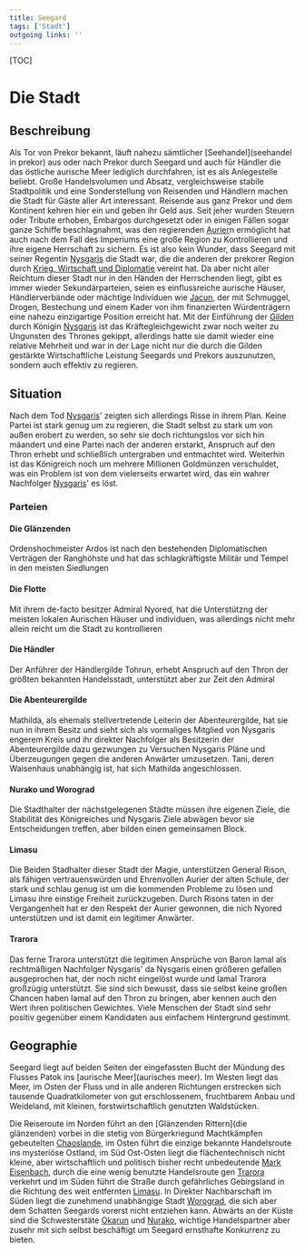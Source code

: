 ```yaml
---
title: Seegard  
tags: ['Stadt']
outgoing links: ''  
---
```

[TOC]

# Die Stadt
## Beschreibung
Als Tor von Prekor bekannt, läuft nahezu sämtlicher [Seehandel](seehandel in prekor) aus oder nach Prekor durch Seegard und auch für Händler die das östliche aurische Meer lediglich durchfahren, ist es als Anlegestelle beliebt. Große Handelsvolumen und Absatz, vergleichsweise stabile Stadtpolitik und eine Sonderstellung von Reisenden und Händlern machen die Stadt für Gäste aller Art interessant. Reisende aus ganz Prekor und dem Kontinent kehren hier ein und geben ihr Geld aus. Seit jeher wurden Steuern oder Tribute erhoben, Embargos durchgesetzt oder in einigen Fällen sogar ganze Schiffe beschlagnahmt, was den regierenden [Aurier](aurier)n ermöglicht hat auch nach dem Fall des Imperiums eine große Region zu Kontrollieren und ihre eigene Herrschaft zu sichern. Es ist also kein Wunder, dass Seegard mit seiner Regentin [Nysgaris](nysgaris) die Stadt war, die die anderen der prekorer Region durch [Krieg, Wirtschaft und Diplomatie](prekorkrieg) vereint hat.
Da aber nicht aller Reichtum dieser Stadt nur in den Händen der Herrschenden liegt, gibt es immer wieder Sekundärparteien, seien es einflussreiche aurische Häuser, Händlerverbände oder mächtige Individuen wie [Jacun](jacun), der mit Schmuggel, Drogen, Bestechung und einem Kader von ihm finanzierten Würdenträgern eine nahezu einzigartige Position erreicht hat. Mit der Einführung der [Gilden](gilden) durch Königin [Nysgaris](nysgaris) ist das Kräftegleichgewicht zwar noch weiter zu Ungunsten des Thrones gekippt, allerdings hatte sie damit wieder eine relative Mehrheit und war in der Lage nicht nur die durch die Gilden gestärkte Wirtschaftliche Leistung Seegards und Prekors auszunutzen, sondern auch effektiv zu regieren.


## Situation

Nach dem Tod [Nysgaris](nysgaris)' zeigten sich allerdings Risse in ihrem Plan. Keine Partei ist stark genug um zu regieren, die Stadt selbst zu stark um von außen erobert zu werden, so sehr sie doch richtungslos vor sich hin mäandert und eine Partei nach der anderen erstarkt, Anspruch auf den Thron erhebt und schließlich untergraben und entmachtet wird. Weiterhin ist das Königreich noch um mehrere Millionen Goldmünzen verschuldet, was ein Problem ist von dem vielerseits erwartet wird, das ein wahrer Nachfolger [Nysgaris](nysgaris)' es löst.

### Parteien

#### Die Glänzenden

Ordenshochmeister Ardos ist nach den bestehenden Diplomatischen Verträgen der Ranghöhste und hat das schlagkräftigste Militär und Tempel in den meisten Siedlungen

#### Die Flotte

Mit ihrem de-facto besitzer Admiral Nyored, hat die Unterstützng der meisten lokalen Aurischen Häuser und individuen, was allerdings nicht mehr allein reicht um die Stadt zu kontrollieren

#### Die Händler

Der Anführer der Händlergilde Tohrun, erhebt Anspruch auf den Thron der größten bekannten Handelsstadt, unterstützt aber zur Zeit den Admiral

#### Die Abenteurergilde

Mathilda, als ehemals stellvertretende Leiterin der Abenteurergilde, hat sie nun in ihrem Besitz und sieht sich als vormaliges Mitglied von Nysgaris engerem Kreis und ihr direkter Nachfolger als Besitzerin der Abenteurergilde dazu gezwungen zu Versuchen Nysgaris Pläne und Überzeugungen gegen die anderen Anwärter umzusetzen.
Tani, deren Waisenhaus unabhängig ist, hat sich Mathilda angeschlossen.

#### Nurako und Worograd

Die Stadthalter der nächstgelegenen Städte müssen ihre eigenen Ziele, die Stabilität des Königreiches und Nysgaris Ziele abwägen bevor sie Entscheidungen treffen, aber bilden einen gemeinsamen Block.

#### Limasu 

Die Beiden Stadhalter dieser Stadt der Magie, unterstützen General Rison, als fähigen vertrauenswürden und Ehrenvollen Aurier der alten Schule, der stark und schlau genug ist um die kommenden Probleme zu lösen und Limasu ihre einstige Freiheit zurückzugeben. Durch Risons taten in der Vergangenheit hat er den Respekt der Aurier gewonnen, die nich Nyored unterstützen und ist damit ein legitimer Anwärter.

#### Trarora

Das ferne Trarora unterstützt die legitimen Ansprüche von Baron Iamal als rechtmäßigen Nachfolger Nysgaris' da Nysgaris einen größeren gefallen ausgeprochen hat, der noch nicht eingelöst wurde und Iamal Trarora großzügig unterstützt. Sie sind sich bewusst, dass sie selbst keine großen Chancen haben Iamal auf den Thron zu bringen, aber kennen auch den Wert ihren politischen Gewichtes. Viele Menschen der Stadt sind sehr positiv gegenüber einem Kandidaten aus einfachem Hintergrund gestimmt.

## Geographie

Seegard liegt auf beiden Seiten der eingefassten Bucht der Mündung des Flusses Patok ins [aurische Meer](aurisches meer). 
Im Westen liegt das Meer, im Osten der Fluss und in alle anderen Richtungen erstrecken sich tausende Quadratkilometer von gut erschlossenem, fruchtbarem Anbau und Weideland, mit kleinen, forstwirtschaftlich genutzten Waldstücken.

Die Reiseroute im Norden führt an den [Glänzenden Rittern](die glänzenden) vorbei in die stetig von Bürgerkriegund Machtkämpfen gebeutelten [Chaoslande](chaosland), im Osten führt die einzige bekannte Handelsroute ins mysteriöse Ostland, im Süd Ost-Osten liegt die flächentechnisch nicht kleine, aber wirtschaftlich und politisch bisher recht unbedeutende [Mark Eisenbach](eisenbach), durch die eine wenig benutzte Handelsroute gen [Trarora](trarora) verkehrt und im Süden führt die Straße durch gefährliches Gebirgsland in die Richtung des weit entfernten [Limasu](limasu).
In Direkter Nachbarschaft im Süden liegt die zunehmend unabhängige Stadt [Worograd](worograd), die sich aber dem Schatten Seegards vorerst nicht entziehen kann.
Abwärts an der Küste sind die Schwesterstäte [Okarun](okarun) und [Nurako](nurako), wichtige Handelspartner aber zusehr mit sich selbst beschäftigt um Seegard ernsthafte Konkurrenz zu bieten.

